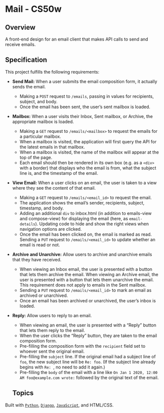 # Mail - CS50w

## Overview
A front-end design for an email client that makes API calls to send and receive emails.

## Specification

This project fulfills the following requirements:

* **Send Mail:** When a user submits the email composition form, it actually sends the email. 
  * Making a `POST` request to `/emails`, passing in values for recipients, subject, and body.
  * Once the email has been sent, the user’s sent mailbox is loaded.
* **Mailbox:** When a user visits their Inbox, Sent mailbox, or Archive, the appropriate mailbox is loaded.
  * Making a `GET` request to `/emails/<mailbox>` to request the emails for a particular mailbox.
  * When a mailbox is visited, the application will first query the API for the latest emails in that mailbox.
  * When a mailbox is visited, the name of the mailbox will appear at the top of the page.
  * Each email should then be rendered in its own box (e.g. as a `<div>` with a border) that displays who the email is from, what the subject line is, and the timestamp of the email.
* **View Email:** When a user clicks on an email, the user is taken to a view where they see the content of that email.
  * Making a `GET` request to `/emails/<email_id>` to request the email.
  * The application shows the email’s sender, recipients, subject, timestamp, and body.
  * Adding an additional `div` to inbox.html (in addition to emails-view and compose-view) for displaying the email (here, as `email-details`). Updating code to hide and show the right views when navigation options are clicked. 
  * Once the email has been clicked on, the email is marked as read. Sending a `PUT` request to `/emails/<email_id>` to update whether an email is read or not.
* **Archive and Unarchive:** Allow users to archive and unarchive emails that they have received.
  * When viewing an Inbox email, the user is presented with a button that lets them archive the email. When viewing an Archive email, the user is presented with a button that lets them unarchive the email. This requirement does not apply to emails in the Sent mailbox.
  * Sending a `PUT` request to `/emails/<email_id>` to mark an email as archived or unarchived.
  * Once an email has been archived or unarchived, the user’s inbox is loaded.
* **Reply:** Allow users to reply to an email.
  * When viewing an email, the user is presented with a “Reply” button that lets them reply to the email.
  * When the user clicks the “Reply” button, they are taken to the email composition form.
  * Pre-filling the composition form with the `recipient` field set to whoever sent the original email.
  * Pre-filling the `subject` line. If the original email had a subject line of `foo`, the new subject line will be `Re: foo`. (If the subject line already begins with `Re: `, no need to add it again.)
  * Pre-filling the `body` of the email with a line like `On Jan 1 2020, 12:00 AM foo@example.com wrote:` followed by the original text of the email.

  ## Topics
Built with [`Python`](https://www.python.org/downloads/), [`Django`](https://www.djangoproject.com/), [`JavaScript`](https://www.javascript.com/), and HTML/CSS. 
